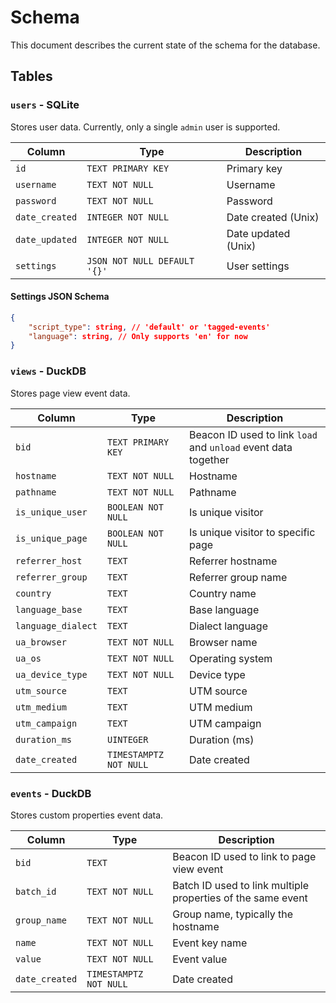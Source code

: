 # Schema

This document describes the current state of the schema for the database.

## Tables

### `users` - SQLite

Stores user data. Currently, only a single `admin` user is supported.

| Column         | Type                         | Description         |
| -------------- | ---------------------------- | ------------------- |
| `id`           | `TEXT PRIMARY KEY`           | Primary key         |
| `username`     | `TEXT NOT NULL`              | Username            |
| `password`     | `TEXT NOT NULL`              | Password            |
| `date_created` | `INTEGER NOT NULL`           | Date created (Unix) |
| `date_updated` | `INTEGER NOT NULL`           | Date updated (Unix) |
| `settings`     | `JSON NOT NULL DEFAULT '{}'` | User settings       |

#### Settings JSON Schema

```json
{
    "script_type": string, // 'default' or 'tagged-events'
    "language": string, // Only supports 'en' for now
}
```

### `views` - DuckDB

Stores page view event data.


| Column             | Type                   | Description                                                    |
| ------------------ | ---------------------- | -------------------------------------------------------------- |
| `bid`              | `TEXT PRIMARY KEY`     | Beacon ID used to link `load` and `unload` event data together |
| `hostname`         | `TEXT NOT NULL`        | Hostname                                                       |
| `pathname`         | `TEXT NOT NULL`        | Pathname                                                       |
| `is_unique_user`   | `BOOLEAN NOT NULL`     | Is unique visitor                                              |
| `is_unique_page`   | `BOOLEAN NOT NULL`     | Is unique visitor to specific page                             |
| `referrer_host`    | `TEXT`                 | Referrer hostname                                              |
| `referrer_group`   | `TEXT`                 | Referrer group name                                            |
| `country`          | `TEXT`                 | Country name                                                   |
| `language_base`    | `TEXT`                 | Base language                                                  |
| `language_dialect` | `TEXT`                 | Dialect language                                               |
| `ua_browser`       | `TEXT NOT NULL`        | Browser name                                                   |
| `ua_os`            | `TEXT NOT NULL`        | Operating system                                               |
| `ua_device_type`   | `TEXT NOT NULL`        | Device type                                                    |
| `utm_source`       | `TEXT`                 | UTM source                                                     |
| `utm_medium`       | `TEXT`                 | UTM medium                                                     |
| `utm_campaign`     | `TEXT`                 | UTM campaign                                                   |
| `duration_ms`      | `UINTEGER`             | Duration (ms)                                                  |
| `date_created`     | `TIMESTAMPTZ NOT NULL` | Date created                                                   |

### `events` - DuckDB

Stores custom properties event data.

| Column         | Type                   | Description                                                 |
| -------------- | ---------------------- | ----------------------------------------------------------- |
| `bid`          | `TEXT`                 | Beacon ID used to link to page view event                   |
| `batch_id`     | `TEXT NOT NULL`        | Batch ID used to link multiple properties of the same event |
| `group_name`   | `TEXT NOT NULL`        | Group name, typically the hostname                          |
| `name`         | `TEXT NOT NULL`        | Event key name                                              |
| `value`        | `TEXT NOT NULL`        | Event value                                                 |
| `date_created` | `TIMESTAMPTZ NOT NULL` | Date created                                                |
